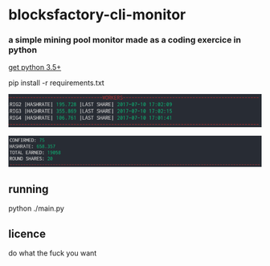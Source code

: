 # blocksfactory-cli-monitor

### a simple mining pool monitor made as a coding exercice in python

[get python 3.5+](https://www.python.org/)

pip install -r requirements.txt 

![Image](https://github.com/fidasx/blocksfactory-pool-monitor/blob/master/preview1.PNG?raw=true)

![Image](https://github.com/fidasx/blocksfactory-pool-monitor/blob/master/preview2.PNG?raw=true)


## running

python ./main.py

## licence

do what the fuck you want

